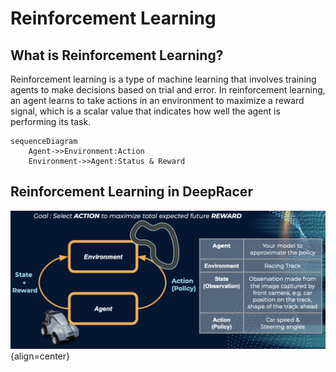# **Reinforcement Learning**

## What is Reinforcement Learning?

Reinforcement learning is a type of machine learning that involves training agents to make decisions based on trial and error. In reinforcement learning, an agent learns to take actions in an environment to maximize a reward signal, which is a scalar value that indicates how well the agent is performing its task.

```mermaid
sequenceDiagram
    Agent->>Environment:Action
    Environment->>Agent:Status & Reward
```

## Reinforcement Learning in DeepRacer

![Illustration DeepRacer](img/ss3.png){align=center}
